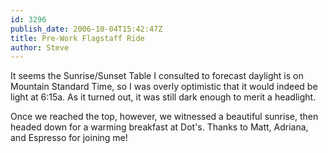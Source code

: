 ```yaml
---
id: 3296
publish_date: 2006-10-04T15:42:47Z
title: Pre-Work Flagstaff Ride
author: Steve
---
```

It seems the Sunrise/Sunset Table I consulted to forecast daylight is on Mountain Standard Time, so I was overly optimistic that it would indeed be light at 6:15a. As it turned out, it was still dark enough to merit a headlight.

Once we reached the top, however, we witnessed a beautiful sunrise, then headed down for a warming breakfast at Dot's. Thanks to Matt, Adriana, and Espresso for joining me!